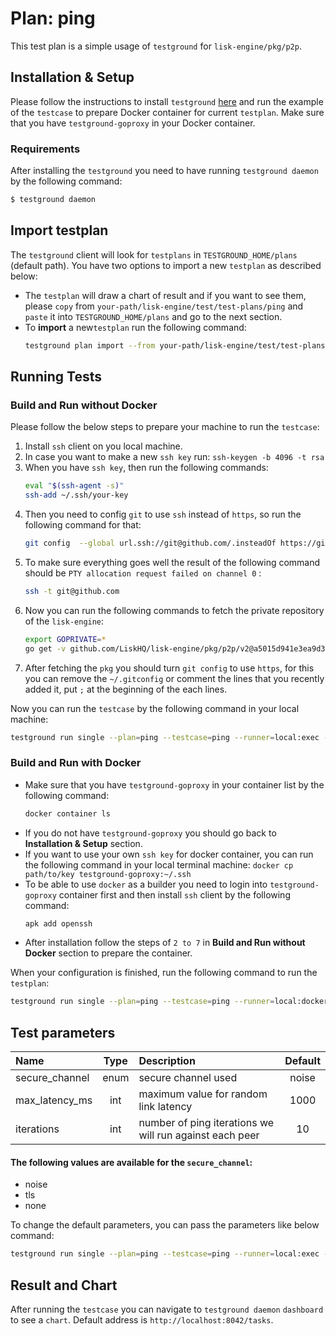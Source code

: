 # Plan: ping

This test plan is a simple usage of `testground` for `lisk-engine/pkg/p2p`.

## Installation & Setup

Please follow the instructions to install `testground` [here](https://docs.testground.ai/v/master/table-of-contents/getting-started) and run the example of the `testcase` to prepare Docker container for current `testplan`. Make sure that you have `testground-goproxy` in your Docker container. 

### Requirements
After installing the `testground` you need to have running `testground daemon` by the following command:
```bash
$ testground daemon
```

## Import testplan
The `testground` client will look for `testplans` in `TESTGROUND_HOME/plans` (default path). You have two options to import a new `testplan` as described below:
 - The `testplan` will draw a chart of result and if you want to see them, please `copy` from `your-path/lisk-engine/test/test-plans/ping` and `paste` it into `TESTGROUND_HOME/plans` and go to the next section.
 - To **import** a new`testplan` run the following command:
    ```bash
    testground plan import --from your-path/lisk-engine/test/test-plans/ping --name ping
    ```

## Running Tests
### Build and Run without Docker
Please follow the below steps to prepare your machine to run the `testcase`:
1. Install `ssh` client on you local machine.
2. In case you want to make a new `ssh key` run: `ssh-keygen -b 4096 -t rsa`
3. When you have `ssh key`, then run the following commands:
	```bash
	eval "$(ssh-agent -s)"
	ssh-add ~/.ssh/your-key
	```
4. Then you need to config `git` to use `ssh` instead of `https`, so run the following command for that:
	```bash
	git config  --global url.ssh://git@github.com/.insteadOf https://github.com/
	```
5. To make sure everything goes well the result of the following command should be `PTY allocation request failed on channel 0` :
	```bash
	ssh -t git@github.com
	```
6. Now you can run the following commands to fetch the private repository of the `lisk-engine`:
	```bash
	export GOPRIVATE=*
	go get -v github.com/LiskHQ/lisk-engine/pkg/p2p/v2@a5015d941e3ea9d376ed8fcd6bad7f55fcfe95f9
	```
7. After fetching the `pkg` you should turn `git config` to use `https`, for this you can remove the `~/.gitconfig` or comment the lines that you recently added it, put `;` at the beginning of the each lines.

Now you can run the `testcase` by the following command in your local machine:
```bash
testground run single --plan=ping --testcase=ping --runner=local:exec --builder=exec:go --instances=10
```

### Build and Run with Docker
- Make sure that you have `testground-goproxy` in your container list by the following command:
	```bash
	docker container ls
	```
- If you do not have `testground-goproxy` you should go back to **Installation & Setup** section.
- If you want to use your own `ssh key` for docker container, you can run the following command in your local terminal machine: `docker cp path/to/key testground-goproxy:~/.ssh`
- To be able to use `docker` as a builder you need to login into `testground-goproxy` container first and then install `ssh` client by the following command:
  ```bash
  apk add openssh
  ```
- After installation follow the steps of `2 to 7` in **Build and Run without Docker** section to prepare the container.

When your configuration is finished, run the following command to run the `testplan`:
```bash
testground run single --plan=ping --testcase=ping --runner=local:docker --builder=docker:go --instances=10
```

## Test parameters
|Name|Type|Description|Default|
|:----|:----:|:----|:----:|
|secure_channel|enum|secure channel used|noise|
|max_latency_ms|int|maximum value for random link latency| 1000|
|iterations|int|number of ping iterations we will run against each peer| 10|
#### The following values are available for the `secure_channel`:
 - noise
 - tls
 - none

To change the default parameters, you can pass the parameters like below command:
```bash
testground run single --plan=ping --testcase=ping --runner=local:exec --builder=exec:go --instances=10 --test-param `param-name`=`value`
```

## Result and Chart
After running the `testcase` you can navigate to `testground daemon` `dashboard` to see a `chart`. Default address is `http://localhost:8042/tasks`.

